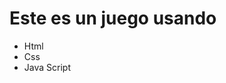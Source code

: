 <h1>
  Este es un juego usando
</h1>
<ul>
  <li>Html</li>
  <li>Css</li>
  <li>Java Script  </li>
</ul>
  
